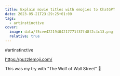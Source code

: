 ```yaml
---
title: Explain movie titles with emojies to ChatGPT
date: 2023-05-21T23:29:25+01:00
tags:
  - artinstinctive
cover:
  image: data/f5cee42219404217771f37f48f2c4c13.png
  relative: true
---
```

\#artinstinctive

https://puzzlemoji.com/

This was my try with "The Wolf of Wall Street" 🎉
